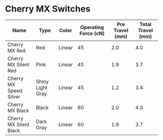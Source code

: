# Cherry MX Switches

Name | Type | Color | Operating Force (cN) | Pre Travel (mm) | Total Travel (mm)
-----|------|-------|----------------------|-----------------|------------------
Cherry MX Red | Red | Linear | 45 | 2.0 | 4.0
Cherry MX Silent Red | Pink | Linear | 45 | 1.9 | 3.7
Cherry MX Speed Silver | Shiny Light Gray| Linear | 45 | 1.2 | 3.4
Cherry MX Black | Black | Linear | 60 | 2.0 | 4.0
Cherry MX Silent Black | Dark Gray | Linear | 60 | 1.9 | 3.7

